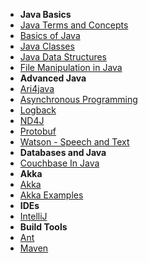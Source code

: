 - **Java Basics**
 - [Java Terms and Concepts](/learn_to_code/java/java_terms_and_concepts)
 - [Basics of Java](/learn_to_code/java/java_basics)
 - [Java Classes](/learn_to_code/java/java_classes) 
 - [Java Data Structures](/learn_to_code/java/java_data_structures)  
 - [File Manipulation in Java](/learn_to_code/java/java_file_manipulation) 
- **Advanced Java**
 - [Ari4java](/learn_to_code/java/ari4java)  
 - [Asynchronous Programming](/learn_to_code/java/asynchronous_programming)  
 - [Logback](/learn_to_code/java/logback)
 - [ND4J](/learn_to_code/java/nd4j)
 - [Protobuf](/learn_to_code/java/protobuf)
 - [Watson - Speech and Text](/learn_to_code/java/watson_speech_and_text_JavaSDK)
- **Databases and Java**  
 - [Couchbase In Java](/learn_to_code/java/java_couchbase)  
- **Akka** 
 - [Akka](/learn_to_code/java/akka/)  
 - [Akka Examples](/learn_to_code/java/akka/examples/)  
- **IDEs**
 - [IntelliJ](/learn_to_code/java/intellij)
- **Build Tools**
 - [Ant](/learn_to_code/java/ant)
 - [Maven](/learn_to_code/java/maven)
